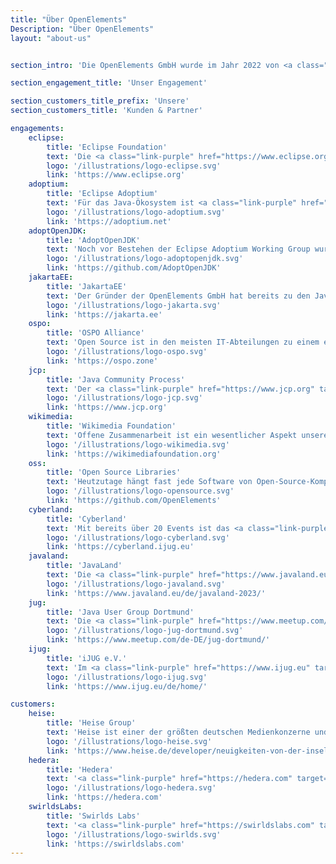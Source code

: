 ```yaml
---
title: "Über OpenElements"
Description: "Über OpenElements"
layout: "about-us"


section_intro: 'Die OpenElements GmbH wurde im Jahr 2022 von <a class="link-purple" href="/about-hendrik" target="_blank">Hendrik Ebbers</a> gegründet, um ein Unternehmen zu schaffen, das Open Source und die gemeinschaftliche Zusammenarbeit in einem Java-Ökosystem in seinen Fokus nimmt und stärkt.'

section_engagement_title: 'Unser Engagement'

section_customers_title_prefix: 'Unsere'
section_customers_title: 'Kunden & Partner'

engagements:
    eclipse:
        title: 'Eclipse Foundation'
        text: 'Die <a class="link-purple" href="https://www.eclipse.org" target="_blank">Eclipse Foundation</a> ist ein wichtiger Akteur im Open-Source-Ökosystem, der es sowohl einzelnen Open-Source-Enthusiasten sowie großen und kleinen Unternehmen ermöglicht, auf Augenhöhe zusammenzuarbeiten. Dazu stellt die Foundation ein zentrales und unabhängiges Management für Open-Source-Projekte bereit. Als „Contributing Member“ trägt OpenElements zur erfolgreichen Arbeit der Stiftung und ihren Projekten bei. Darüber hinaus ist <a class="link-purple" href="/about-hendrik" target="_blank">Hendrik Ebbers</a> Mitglied des Board of Directors der Eclipse Foundation.'
        logo: '/illustrations/logo-eclipse.svg'
        link: 'https://www.eclipse.org'
    adoptium:
        title: 'Eclipse Adoptium'
        text: 'Für das Java-Ökosystem ist <a class="link-purple" href="https://adoptium.net" target="_blank">Eclipse Adoptium</a> eines der wichtigsten Top-Level-Projekte der Eclipse Foundation, da es freie und unternehmenstaugliche LTS-Versionen von Java bereitstellt. Als "Participant Members" ist OpenElements ein Mitglied der Working Group.'
        logo: '/illustrations/logo-adoptium.svg'
        link: 'https://adoptium.net'
    adoptOpenJDK:
        title: 'AdoptOpenJDK'
        text: 'Noch vor Bestehen der Eclipse Adoptium Working Group wurde die Idee in <a class="link-purple" href="ttps://github.com/AdoptOpenJDK" target="_blank">AdoptOpenJDK</a> geboren, herstellerunabhängige und frei verwendbare Java-Binaries bereitzustellen. OpenElements ist Teil des Projekts und hat einen Sitz im technischen Lenkungsausschuss (TCS).'
        logo: '/illustrations/logo-adoptopenjdk.svg'
        link: 'https://github.com/AdoptOpenJDK'
    jakartaEE:
        title: 'JakartaEE'
        text: 'Der Gründer der OpenElements GmbH hat bereits zu den Java-Enterprise-Spezifikationen beigetragen, bevor JavaEE in die Eclipse Foundation überführt und zu <a class="link-purple" href="https://jakarta.ee" target="_blank">JakartaEE</a> wurde. Der Wechsel zur Eclipse Foundation war sehr positiv, da die Standards für Enterprise-Java nun in einer 100% herstellerunabhängigen Umgebung definiert werden können. Als „Participant Member“ arbeitet OpenElements weiterhin an der Standardisierung von Enterprise APIs für Java.'
        logo: '/illustrations/logo-jakarta.svg'
        link: 'https://jakarta.ee'
    ospo:
        title: 'OSPO Alliance'
        text: 'Open Source ist in den meisten IT-Abteilungen zu einem elementaren Bestandteil geworden und die Einrichtung eines Open Source Program Office (OSPO) ist heute für Unternehmen ein wichtiger Schritt. In der <a class="link-purple" href="https://ospo.zone" target="_blank">OSPO Alliance</a> nutzt OpenElements den Wissensaustausch, um Best Practices und Strukturen für die Einrichtung von Open Source Program Offices zu definieren.'
        logo: '/illustrations/logo-ospo.svg'
        link: 'https://ospo.zone'
    jcp:
        title: 'Java Community Process'
        text: 'Der <a class="link-purple" href="https://www.jcp.org" target="_blank">Java Community Process (JCP)</a> ist der formalisierte Prozess zur Definition neuer Standards und Spezifikationen für Java in sogenannten Java Specification Requests (JSRs). OpenElements ist Teil der Expertengruppe mehrerer JSRs und hat z.B. an der Standardisierung und Spezifikation der Java Bean Validation mitgearbeitet.'
        logo: '/illustrations/logo-jcp.svg'
        link: 'https://www.jcp.org'
    wikimedia:
        title: 'Wikimedia Foundation'
        text: 'Offene Zusammenarbeit ist ein wesentlicher Aspekt unseres Lebens, und Wikipedia ist das bekannteste Beispiel für eine solche Zusammenarbeit. OpenElements unterstützt monatlich die <a class="link-purple" href="https://wikimediafoundation.org" target="_blank">Wikimedia Foundation</a> finanziell, um dieses wichtige Projekt zu fördern.'
        logo: '/illustrations/logo-wikimedia.svg'
        link: 'https://wikimediafoundation.org'
    oss:
        title: 'Open Source Libraries'
        text: 'Heutzutage hängt fast jede Software von Open-Source-Komponenten ab. Aber leider werden solche Bestandteile oft nicht erkannt oder analysiert. Daher kann es vorkommen, dass kritische Software von einer Komponente abhängt, die nicht mehr oder nur noch von einer Handvoll einzelner Personen gepflegt wird. OpenElements unterstützt solche Projekte individuell über <a class="link-purple" href="https://github.com/OpenElements" target="_blank">GitHub</a> Sponsoring.'
        logo: '/illustrations/logo-opensource.svg'
        link: 'https://github.com/OpenElements'
    cyberland:
        title: 'Cyberland'
        text: 'Mit bereits über 20 Events ist das <a class="link-purple" href="https://cyberland.ijug.eu" target="_blank">Cyberland</a> eine Serie von kostenlosen Online-Events für die Java Community – mit einem großen Schwerpunkt auf Inklusion und Diversität. So gab es z. B. bereits mehrmals die Ladiesnight als Mini-Konferenz, in denen IT-Themen ausschließlich von Sprecherinnen vorgetragen werden, oder die Newcomer Events, in denen neue Sprecher eine Bühne für ihre ersten IT-Talks bekommen. <a class="link-purple" href="/about-hendrik" target="_blank">Hendrik Ebbers</a> ist Begründer des Cyberlands und weiterhin Mitglied der Organisation.'
        logo: '/illustrations/logo-cyberland.svg'
        link: 'https://cyberland.ijug.eu'
    javaland:
        title: 'JavaLand'
        text: 'Die <a class="link-purple" href="https://www.javaland.eu" target="_blank">JavaLand</a> ist nicht nur die größte Java-Konferenz im deutschsprachigen Raum, sondern auch eine der wenigen Community-Konferenzen. <a class="link-purple" href="/about-hendrik" target="_blank">Hendrik Ebbers</a> leitet das Programmkomitee der JavaLand und ist Mitglied in der Konferenzleitung.'
        logo: '/illustrations/logo-javaland.svg'
        link: 'https://www.javaland.eu/de/javaland-2023/'
    jug:
        title: 'Java User Group Dortmund'
        text: 'Die <a class="link-purple" href="https://www.meetup.com/jug-dortmund/" target="_blank">JUG Dortmund</a> wurde 2012 von <a class="link-purple" href="/about-hendrik" target="_blank">Hendrik Ebbers</a> zusammen mit Ansgar Brauner gegründet. Seitdem ist Hendrik für die Leitung der Dortmunder JUG mitverantwortlich und organisiert kostenlose Vortragsreihen und Meetups – zusammen mit lokal ansässigen IT-Unternehmen.'
        logo: '/illustrations/logo-jug-dortmund.svg'
        link: 'https://www.meetup.com/de-DE/jug-dortmund/'
    ijug:
        title: 'iJUG e.V.'
        text: 'Im <a class="link-purple" href="https://www.ijug.eu" target="_blank">iJUG e.V.</a> sind alle Java User Groups Deutschlands vereint. Als Leiter der JUG Dortmund bringt Hendrik Ebbers sich aktiv ein und ist auch bei der Leitung verschiedener Projekte des iJUG wie etwa der JavaLand oder der Cyberland involviert.'
        logo: '/illustrations/logo-ijug.svg'
        link: 'https://www.ijug.eu/de/home/'

customers:
    heise:
        title: 'Heise Group'
        text: 'Heise ist einer der größten deutschen Medienkonzerne und mit seinem IT-Nachrichtenportal <a class="link-purple" href="https://www.heise.de" target="_blank">heise.de</a> führend im deutschsprachigen Raum. OpenElements ist verantwortlich für die Inhalte des Java-Blogs auf <a class="link-purple" href="https://www.heise.de/developer/neuigkeiten-von-der-insel-1920360.html" target="_blank">heise.de</a>.'
        logo: '/illustrations/logo-heise.svg'
        link: 'https://www.heise.de/developer/neuigkeiten-von-der-insel-1920360.html'
    hedera:
        title: 'Hedera'
        text: '<a class="link-purple" href="https://hedera.com" target="_blank">Hedera</a> ist das Unternehmen hinter dem Hedera Hashgraph, dem einzigen öffentlichen und verteilten Ledger, der auf dem Hashgraph-Algorithmus basiert. Hedera Hashgraph ist OSS und wurde in Java entwickelt. Hedera wird von einem Verwaltungsrat aus globalen Unternehmen und Einrichtungen verwaltet, darunter <b>Google</b>, <b>Boeing</b>, <b>IBM</b>, <b>Deutsche Telekom</b>, <b>LG</b>, <b>Dell</b>, <b>Ubisoft</b> und weiteren bekannten Namen. OpenElements trägt aktiv zur <a class="link-purple" href="https://github.com/hashgraph/hedera-services" target="_blank">Open Source Platform und der Implementierung der Services des Hedera Hashgraph</a> bei.'
        logo: '/illustrations/logo-hedera.svg'
        link: 'https://hedera.com'
    swirldsLabs:
        title: 'Swirlds Labs'
        text: '<a class="link-purple" href="https://swirldslabs.com" target="_blank">Swirlds Labs</a> ist ein Unternehmen, das Entwicklung und Support rund um <b>Hedera Hashgraph</b> anbietet und deren Open-Source-Komponenten entwickelt. OpenElements hilft Swirlds Labs beim Aufbau der Plattform des Hedera Hashgraphs.'
        logo: '/illustrations/logo-swirlds.svg'
        link: 'https://swirldslabs.com'
---
```

